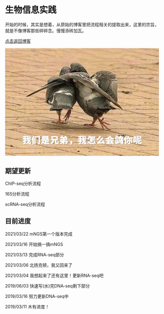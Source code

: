 # 生物信息实践

开始的时候，其实是想着，从原始的博客里把流程相关的提取出来，这里的宗旨，就是不像博客那些碎碎念。慢慢添砖加瓦。

[点击返回博客](https://pzweuj.github.io)

![gugu](https://github.com/pzweuj/pzweuj.github.io/raw/master/content/data/images/gugu.jpg)

## 期望更新

ChIP-seq分析流程

16S分析流程

scRNA-seq分析流程

## 目前进度
2021/03/22 mNGS第一个版本完成

2021/03/16 开始搞一搞mNGS

2021/03/13 完成RNA-seq部分

2021/03/06 北扬克顿，我又回来了

2021/03/04  我想起来了还有这里！更新RNA-seq吧

2019/06/03  快速写(水)完DNA-seq剩下部分

2019/03/16  努力更新DNA-seq中

2019/03/11  木有进度！

